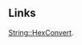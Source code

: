 ## Links

[String::HexConvert](https://github.com/ReneNyffenegger/PerlModules/tree/master/String/HexConvert).
